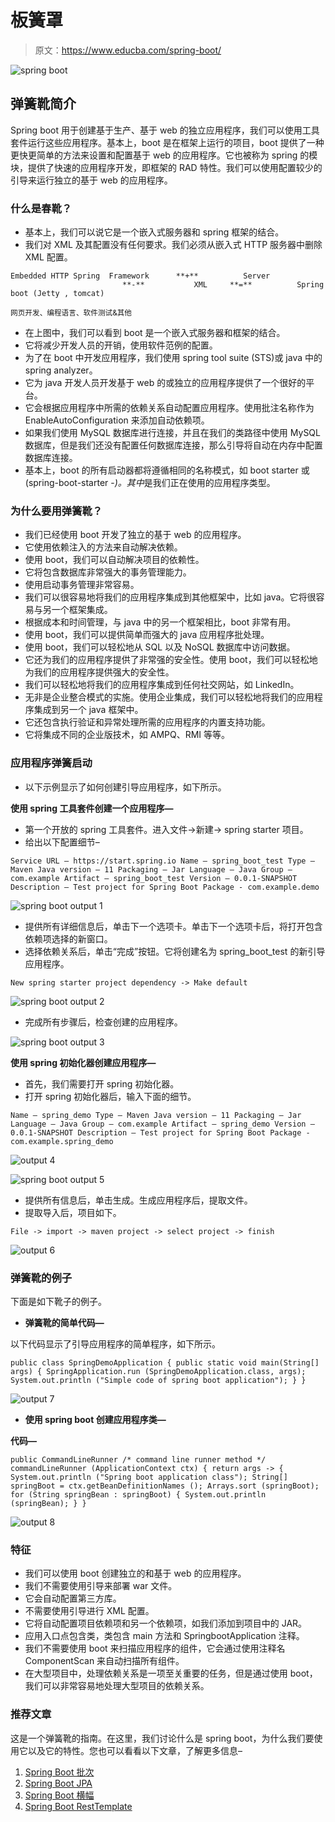 # 板簧罩

> 原文：<https://www.educba.com/spring-boot/>

![spring boot](img/54ddd98fddc052655a06808870e298bd.png)



## 弹簧靴简介

Spring boot 用于创建基于生产、基于 web 的独立应用程序，我们可以使用工具套件运行这些应用程序。基本上，boot 是在框架上运行的项目，boot 提供了一种更快更简单的方法来设置和配置基于 web 的应用程序。它也被称为 spring 的模块，提供了快速的应用程序开发，即框架的 RAD 特性。我们可以使用配置较少的引导来运行独立的基于 web 的应用程序。

### 什么是春靴？

*   基本上，我们可以说它是一个嵌入式服务器和 spring 框架的结合。
*   我们对 XML 及其配置没有任何要求。我们必须从嵌入式 HTTP 服务器中删除 XML 配置。

`Embedded HTTP
Spring  Framework      **+**          Server                          **-**           XML     **=**          Spring boot
(Jetty , tomcat)`

<small>网页开发、编程语言、软件测试&其他</small>

*   在上图中，我们可以看到 boot 是一个嵌入式服务器和框架的结合。
*   它将减少开发人员的开销，使用软件范例的配置。
*   为了在 boot 中开发应用程序，我们使用 spring tool suite (STS)或 java 中的 spring analyzer。
*   它为 java 开发人员开发基于 web 的或独立的应用程序提供了一个很好的平台。
*   它会根据应用程序中所需的依赖关系自动配置应用程序。使用批注名称作为 EnableAutoConfiguration 来添加自动依赖项。
*   如果我们使用 MySQL 数据库进行连接，并且在我们的类路径中使用 MySQL 数据库，但是我们还没有配置任何数据库连接，那么引导将自动在内存中配置数据库连接。
*   基本上，boot 的所有启动器都将遵循相同的名称模式，如 boot starter 或(spring-boot-starter -*)。其中*是我们正在使用的应用程序类型。

### 为什么要用弹簧靴？

*   我们已经使用 boot 开发了独立的基于 web 的应用程序。
*   它使用依赖注入的方法来自动解决依赖。
*   使用 boot，我们可以自动解决项目的依赖性。
*   它将包含数据库非常强大的事务管理能力。
*   使用启动事务管理非常容易。
*   我们可以很容易地将我们的应用程序集成到其他框架中，比如 java。它将很容易与另一个框架集成。
*   根据成本和时间管理，与 java 中的另一个框架相比，boot 非常有用。
*   使用 boot，我们可以提供简单而强大的 java 应用程序批处理。
*   使用 boot，我们可以轻松地从 SQL 以及 NoSQL 数据库中访问数据。
*   它还为我们的应用程序提供了非常强的安全性。使用 boot，我们可以轻松地为我们的应用程序提供强大的安全性。
*   我们可以轻松地将我们的应用程序集成到任何社交网站，如 LinkedIn。
*   无非是企业整合模式的实施。使用企业集成，我们可以轻松地将我们的应用程序集成到另一个 java 框架中。
*   它还包含执行验证和异常处理所需的应用程序的内置支持功能。
*   它将集成不同的企业版技术，如 AMPQ、RMI 等等。

### 应用程序弹簧启动

*   以下示例显示了如何创建引导应用程序，如下所示。

**使用 spring 工具套件创建一个应用程序—**

*   第一个开放的 spring 工具套件。进入文件->新建-> spring starter 项目。
*   给出以下配置细节–

`Service URL – https://start.spring.io
Name – spring_boot_test
Type – Maven
Java version – 11
Packaging – Jar
Language – Java
Group – com.example
Artifact – spring_boot_test
Version – 0.0.1-SNAPSHOT
Description – Test project for Spring Boot
Package - com.example.demo`

![spring boot output 1](img/3312d1bc3f59153f4a9bb1460fa88ca2.png)



*   提供所有详细信息后，单击下一个选项卡。单击下一个选项卡后，将打开包含依赖项选择的新窗口。
*   选择依赖关系后，单击“完成”按钮。它将创建名为 spring_boot_test 的新引导应用程序。

`New spring starter project dependency -> Make default`

![spring boot output 2](img/b7ee7a4fba85a3f599f585fc3518bfd0.png)



*   完成所有步骤后，检查创建的应用程序。

![spring boot output 3](img/3e34b3b5e918f9499328cf2eeba72177.png)



**使用 spring 初始化器创建应用程序—**

*   首先，我们需要打开 spring 初始化器。
*   打开 spring 初始化器后，输入下面的细节。

`Name – spring_demo
Type – Maven
Java version – 11
Packaging – Jar
Language – Java
Group – com.example
Artifact – spring_demo
Version – 0.0.1-SNAPSHOT
Description – Test project for Spring Boot
Package - com.example.spring_demo`

![output 4](img/5b5df192d1a75382840942559e01dae7.png)



![spring boot output 5](img/8bb03d202232ac6fc30ca42b76085902.png)



*   提供所有信息后，单击生成。生成应用程序后，提取文件。
*   提取导入后，项目如下。

`File -> import -> maven project -> select project -> finish`

![output 6](img/fcaaacd7c8015c2642c0bb011c6ff410.png)



### 弹簧靴的例子

下面是如下靴子的例子。

*   **弹簧靴的简单代码—**

以下代码显示了引导应用程序的简单程序，如下所示。

`public class SpringDemoApplication {
public static void main(String[] args) {
SpringApplication.run (SpringDemoApplication.class, args);
System.out.println ("Simple code of spring boot application");
} }`

![output 7](img/d6d06bea6ed04d50067e92bf277021fe.png)



*   **使用 spring boot 创建应用程序类—**

**代码—**

`public CommandLineRunner /* command line runner method */
commandLineRunner (ApplicationContext ctx) {
return args -> {
System.out.println ("Spring boot application class");
String[] springBoot = ctx.getBeanDefinitionNames ();
Arrays.sort (springBoot);
for (String springBean : springBoot) {
System.out.println (springBean);
} }`

![output 8](img/a941d11b031a80599a3db77a932cc88a.png)



### 特征

*   我们可以使用 boot 创建独立的和基于 web 的应用程序。
*   我们不需要使用引导来部署 war 文件。
*   它会自动配置第三方库。
*   不需要使用引导进行 XML 配置。
*   它将自动配置项目依赖项和另一个依赖项，如我们添加到项目中的 JAR。
*   应用入口点包含类，类包含 main 方法和 SpringbootApplication 注释。
*   我们不需要使用 boot 来扫描应用程序的组件，它会通过使用注释名 ComponentScan 来自动扫描所有组件。
*   在大型项目中，处理依赖关系是一项至关重要的任务，但是通过使用 boot，我们可以非常容易地处理大型项目的依赖关系。

### 推荐文章

这是一个弹簧靴的指南。在这里，我们讨论什么是 spring boot，为什么我们要使用它以及它的特性。您也可以看看以下文章，了解更多信息–

1.  [Spring Boot 批次](https://www.educba.com/spring-boot-batch/)
2.  [Spring Boot JPA](https://www.educba.com/spring-boot-jpa/)
3.  [Spring Boot 横幅](https://www.educba.com/spring-boot-banner/)
4.  [Spring Boot RestTemplate](https://www.educba.com/spring-boot-resttemplate/)





